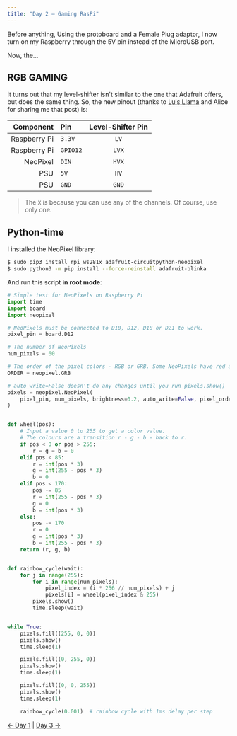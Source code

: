 ```yaml
---
title: "Day 2 — Gaming RasPi"
---
```


Before anything, Using the protoboard and a Female Plug adaptor, I now turn on my Raspberry through the 5V pin instead of the MicroUSB port.

Now, the...

## RGB GAMING

It turns out that my level-shifter isn't similar to the one that Adafruit offers, but does the same thing. So, the new pinout (thanks to [Luis Llama](https://www.luisllamas.es/arduino-level-shifter/) and Alice for sharing me that post) is:

|    Component | Pin      | Level-Shifter Pin |
| -----------: | :------- | :---------------: |
| Raspberry Pi | `3.3V`   |       `LV`        |
| Raspberry Pi | `GPIO12` |       `LVX`       |
|     NeoPixel | `DIN`    |       `HVX`       |
|          PSU | `5V`     |       `HV`        |
|          PSU | `GND`    |       `GND`       |

> The `X` is because you can use any of the channels. Of course, use only one.

## Python-time

I installed the NeoPixel library:
```bash
$ sudo pip3 install rpi_ws281x adafruit-circuitpython-neopixel
$ sudo python3 -m pip install --force-reinstall adafruit-blinka
```

And run this script **in root mode**:
```python
# Simple test for NeoPixels on Raspberry Pi
import time
import board
import neopixel

# NeoPixels must be connected to D10, D12, D18 or D21 to work.
pixel_pin = board.D12

# The number of NeoPixels
num_pixels = 60

# The order of the pixel colors - RGB or GRB. Some NeoPixels have red and green reversed!
ORDER = neopixel.GRB

# auto_write=False doesn't do any changes until you run pixels.show()
pixels = neopixel.NeoPixel(
    pixel_pin, num_pixels, brightness=0.2, auto_write=False, pixel_order=ORDER
)


def wheel(pos):
    # Input a value 0 to 255 to get a color value.
    # The colours are a transition r - g - b - back to r.
    if pos < 0 or pos > 255:
        r = g = b = 0
    elif pos < 85:
        r = int(pos * 3)
        g = int(255 - pos * 3)
        b = 0
    elif pos < 170:
        pos -= 85
        r = int(255 - pos * 3)
        g = 0
        b = int(pos * 3)
    else:
        pos -= 170
        r = 0
        g = int(pos * 3)
        b = int(255 - pos * 3)
    return (r, g, b)


def rainbow_cycle(wait):
    for j in range(255):
        for i in range(num_pixels):
            pixel_index = (i * 256 // num_pixels) + j
            pixels[i] = wheel(pixel_index & 255)
        pixels.show()
        time.sleep(wait)


while True:
    pixels.fill((255, 0, 0))
    pixels.show()
    time.sleep(1)

    pixels.fill((0, 255, 0))
    pixels.show()
    time.sleep(1)

    pixels.fill((0, 0, 255))
    pixels.show()
    time.sleep(1)

    rainbow_cycle(0.001)  # rainbow cycle with 1ms delay per step
```

[&larr; Day 1](/docs/the-cloc/day-1) | [Day 3 &rarr;](/docs/the-cloc/day-3)